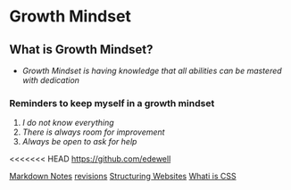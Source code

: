 # Growth Mindset

## What is Growth Mindset?
- *Growth Mindset is having knowledge that all abilities can be mastered with dedication*

### Reminders to keep myself in a growth mindset
1.  _I do not know everything_
2.  _There is always room for improvement_
3.  _Always be open to ask for help_

<<<<<<< HEAD
https://github.com/edewell

[Markdown Notes](/reading-notes/MarkdownNotes)
[revisions](/reading-notes/revisions)
[Structuring Websites](/reading-notes/StructuringWebsites)
[Whati is CSS](/reading-notes/WhatisCSS)